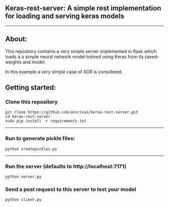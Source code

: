 ## Keras-rest-server: A simple rest implementation for loading and serving keras models
------------------
## About:
This repository contains a very simple server implemented in flask which loads a
a simple neural network model trained using Keras from its saved-weights and
model.

In this example a very simple case of XOR is considered.
## Getting started:

### Clone this repository
```
git clone https://github.com/ansrivas/keras-rest-server.git
cd keras-rest-server
sudo pip install -r requirements.txt
```
------------------
### Run to generate pickle files:
```
python createpickles.py
```
------------------
### Run the server (defaults to http://localhost:7171)
```
python server.py
```

### Send a post request to this server to test your model
```
python client.py
```
